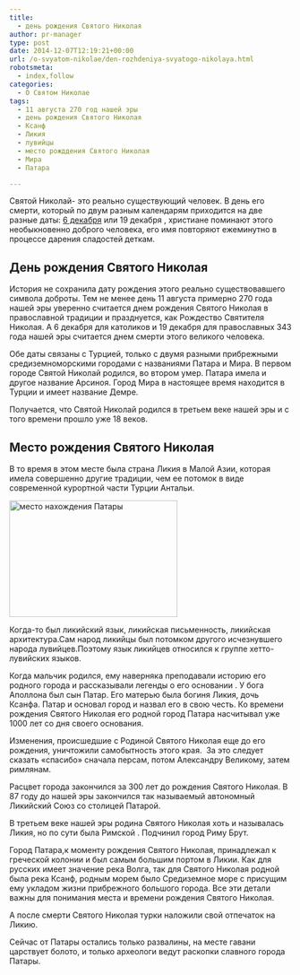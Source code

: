 ```yaml
---
title:
  - день рождения Святого Николая
author: pr-manager
type: post
date: 2014-12-07T12:19:21+00:00
url: /o-svyatom-nikolae/den-rozhdeniya-svyatogo-nikolaya.html
robotsmeta:
  - index,follow
categories:
  - О Святом Николае
tags:
  - 11 августа 270 год нашей эры
  - день рождения Святого Николая
  - Ксанф
  - Ликия
  - лувийцы
  - место рожддения Святого Николая
  - Мира
  - Патара

---
```

Святой Николай- это реально существующий человек. В день его смерти, который по двум разным календарям приходится на две разные даты: <a title="Сегодня католики празднуют день Святого Николая" href="http://svyatoynikolay.ru/nicholas/howcelebratecounties/segodnya-katoliki-prazdnuyut-den-svyatogo-nikolaya.html" target="_blank">6 декабря</a> или 19 декабря , христиане <!--more-->поминают этого необыкновенно доброго человека, его имя повторяют ежеминутно в процессе дарения сладостей деткам.

## День рождения Святого Николая

История не сохранила дату рождения этого реально существовавшего символа доброты. Тем не менее день 11 августа примерно 270 года нашей эры уверенно считается днем рождения Святого Николая в православной традиции и празднуется, как Рождество Святителя Николая. А 6 декабря для католиков и 19 декабря для православных 343 года нашей эры считается днем смерти этого великого человека.

Обе даты связаны с Турцией, только с двумя разными прибрежными средиземноморскими городами с названиями Патара и Мира. В первом городе Святой Николай родился, во втором умер. Патара имела и другое название Арсиноя. Город Мира в настоящее время находится в Турции и имеет название Демре.

Получается, что Святой Николай родился в третьем веке нашей эры и с того времени прошло уже 18 веков.

## Место рождения Святого Николая

В то время в этом месте была страна Ликия в Малой Азии, которая имела совершенно другие традиции, чем ее потомок в виде современной курортной части Турции Антальи.

[<img class="alignleft size-medium wp-image-2957" src="http://svyatoynikolay.ru/wp-content/uploads/2014/12/mesto-nahozhdeniya-Patary-300x208.jpg" alt="место нахождения Патары" width="300" height="208" srcset="http://svyatoynikolay.ru/wp-content/uploads/2014/12/mesto-nahozhdeniya-Patary-300x208.jpg 300w, http://svyatoynikolay.ru/wp-content/uploads/2014/12/mesto-nahozhdeniya-Patary.jpg 711w" sizes="(max-width: 300px) 100vw, 300px" />][1]

Когда-то был ликийский язык, ликийская письменность, ликийская архитектура.Сам народ ликийцы был потомком другого исчезнувшего народа лувийцев.Поэтому язык ликийцев относился к группе хетто-лувийских языков.

Когда мальчик родился, ему наверняка преподавали историю его родного города и рассказывали легенды о его основании . У бога Аполлона был сын Патар. Его матерью была богиня Ликия, дочь Ксанфа. Патар и основал город и назвал его в свою честь. Ко времени рождения Святого Николая его родной город Патара насчитывал уже 1000 лет со дня своего основания.

Изменения, происшедшие с Родиной Святого Николая еще до его рождения, уничтожили самобытность этого края.  За это следует сказать &#171;спасибо&#187; сначала персам, потом Александру Великому, затем римлянам.

Расцвет города закончился за 300 лет до рождения Святого Николая. В 87 году до нашей эры закончился так называемый автономный Ликийский Союз со столицей Патарой.

В третьем веке нашей эры родина Святого Николая хоть и называлась Ликия, но по сути была Римской . Подчинил город Риму Брут.

Город Патара,к моменту рождения Святого Николая, принадлежал к греческой колонии и был самым большим портом в Ликии. Как для русских имеет значение река Волга, так для Святого Николая родной была река Ксанф, родным морем было Средиземное море с присущим ему укладом жизни прибрежного большого города. Все эти детали важны для понимания места и времени рождения Святого Николая.

А после смерти Святого Николая турки наложили свой отпечаток на Ликию.

Сейчас от Патары остались только развалины, на месте гавани царствует болото, и только археологи ведут раскопки славного города Патары.

&nbsp;

&nbsp;

 [1]: http://svyatoynikolay.ru/wp-content/uploads/2014/12/mesto-nahozhdeniya-Patary.jpg
